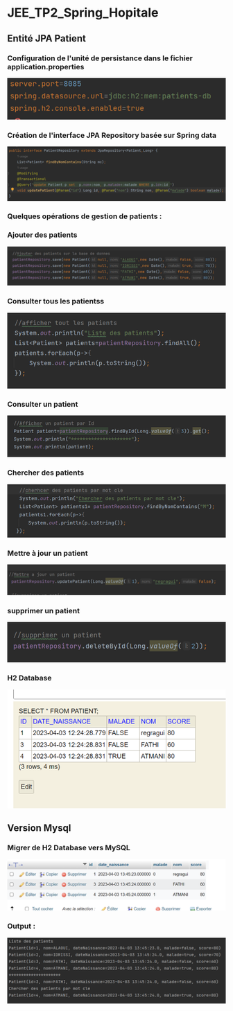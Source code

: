 # JEE_TP2_Spring_Hopitale
<h2> Entité JPA Patient </h2>
<h3> Configuration de l'unité de persistance dans le fichier application.properties  </h3>
<img src="captures/h2_v.png" />
<h3> Création de l'interface JPA Repository basée sur Spring data </h3>
<img src="captures/patientRepo.png" />
<h3> Quelques opérations de gestion de patients : </h3>
<h3> Ajouter des patients </h3>
<img src="captures/ajouter_patient.png" />
<h3> Consulter tous les patientss </h3>
<img src="captures/afficher_patients.png" />
<h3> Consulter un  patient </h3>
<img src="captures/afficher_patient.png" />
<h3> Chercher des patients </h3>
<img src="captures/chercher_patient.png" />
<h3> Mettre à jour un patient  </h3>
<img src="captures/update_patient.png" />
<h3> supprimer un patient </h3>
<img src="captures/delete_patient.png" />
<h3> H2 Database </h3>
<img src="captures/h2_db.png" />
<h2> Version Mysql </h2>
<h3> Migrer de H2 Database vers MySQL </h3>
<img src="captures/mysql_db.png" />
<h3> Output : </h3>
<img src="captures/resultat.png" />




